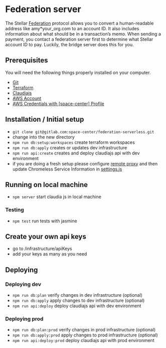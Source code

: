 # Federation server
The Stellar [Federation](https://www.stellar.org/developers/learn/concepts/federation.html) protocol allows you to convert a human-readable address like amy*your_org.com to an account ID. It also includes information about what should be in a transaction’s memo. When sending a payment, you contact a federation server first to determine what Stellar account ID to pay. Luckily, the bridge server does this for you.

## Prerequisites

You will need the following things properly installed on your computer.

* [Git](http://git-scm.com/)
* [Terraform](https://www.terraform.io/)
* [Claudiajs](https://claudiajs.com/)
* [AWS Account](https://aws.amazon.com)
* [AWS Credentials with \[space-center\] Profile](http://docs.aws.amazon.com/cli/latest/userguide/cli-config-files.html)

## Installation / Initial setup

* `git clone git@gitlab.com:space-center/federation-serverless.git`
* change into the new directory
* `npm run db:setup:workspaces` create terraform workspaces
* `npm run db:apply` creates or updates dev infrastructure
* `npm run api:create` creates and deploy claudiajs api with dev environment
* if you are doing a fresh setup please configure [remote proxy](https://github.com/graphcool/chromeless/tree/master/serverless) and then update Chromeless Service Information in [settings.js](api/repositories/settings.js)

## Running on local machine
* `npm server` start claudia js in local machine

### Testing
* `npm test` run tests with jasmine

## Create your own api keys
* go to /infrastructure/apiKeys
* add your keys as many as you need

## Deploying
### Deploying dev

* `npm run db:plan` verify changes in dev infrastructure (optional)
* `npm run db:apply` apply changes to dev infrastructure (optional)
* `npm run api:deploy` deploy claudiajs api with dev environment

### Deploying prod

* `npm run db:plan:prod` verify changes in prod infrastructure (optional)
* `npm run db:apply:prod` apply changes to prod infrastructure (optional)
* `npm run api:deploy:prod` deploy claudiajs api with prod environment



